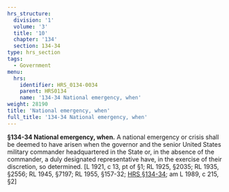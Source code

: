 ```yaml
---
hrs_structure:
  division: '1'
  volume: '3'
  title: '10'
  chapter: '134'
  section: 134-34
type: hrs_section
tags:
  - Government
menu:
  hrs:
    identifier: HRS_0134-0034
    parent: HRS0134
    name: '134-34 National emergency, when'
weight: 28190
title: 'National emergency, when'
full_title: '134-34 National emergency, when'
---
```

**§134-34 National emergency, when.** A national emergency or crisis shall be deemed to have arisen when the governor and the senior United States military commander headquartered in the State or, in the absence of the commander, a duly designated representative have, in the exercise of their discretion, so determined. [L 1921, c 13, pt of §1; RL 1925, §2035; RL 1935, §2556; RL 1945, §7197; RL 1955, §157-32; [HRS §134-34](/title-10/chapter-134/section-134-34/); am L 1989, c 215, §2]